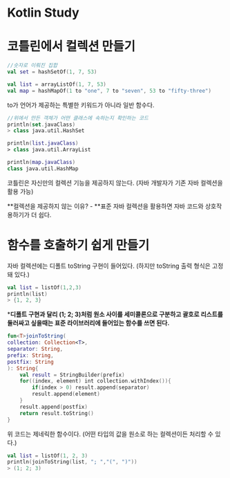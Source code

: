 # Kotlin Study

# 코틀린에서 컬렉션 만들기

```kotlin
//숫자로 이뤄진 집합
val set = hashSetOf(1, 7, 53)

val list = arrayListOf(1, 7, 53)
val map = hashMapOf(1 to "one", 7 to "seven", 53 to "fifty-three")
```

to가 언어가 제공하는 특별한 키워드가 아니라 일반 함수다.



```kotlin
//위에서 만든 객체가 어떤 클래스에 속하는지 확인하는 코드
println(set.javaClass)
> class java.util.HashSet

println(list.javaClass)
> class java.util.ArrayList

println(map.javaClass)
class java.util.HashMap
```

코틀린은 자신만의 컬렉션 기능을 제공하지 않는다. (자바 개발자가 기존 자바 컬렉션을 활용 가능)

**컬렉션을 제공하지 않는 이유? - **표준 자바 컬렉션을 활용하면 자바 코드와 상호작용하기가 더 쉽다.



# 함수를 호출하기 쉽게 만들기

자바 컬렉션에는 디폴트 toString 구현이 들어있다. (하지만 toString 출력 형식은 고정돼 있다.)

```kotlin
val list = listOf(1,2,3)
println(list)
> {1, 2, 3}
```



***디폴트 구현과 달리 (1; 2; 3)처럼 원소 사이를 세미콜론으로 구분하고 괄호로 리스트를 둘러싸고 싶을때는 표준 라이브러리에 들어있는 함수를 쓰면 된다.**

```kotlin
fun<T>joinToString(
collection: Collection<T>, 
separator: String,
prefix: String,
postfix: String
): String{
    val result = StringBuilder(prefix)
    for((index, element) int collection.withIndex()){
        if(index > 0) result.append(separator)
        result.append(element)
    }
    result.append(postfix)
    return result.toString()
}
```

위 코드는 제네릭한 함수이다. (어떤 타입의 값을 원소로 하는 컬렉션이든 처리할 수 있다.)

```kotlin
val list = listOf(1, 2, 3)
println(joinToString(list, "; ","(", ")"))
> (1; 2; 3)
```



